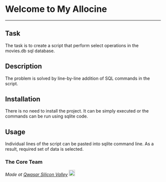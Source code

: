 # Welcome to My Allocine
***

## Task
The task is to create a script that perform select operations in the movies.db sql database. 

## Description
The problem is solved by line-by-line addition of SQL commands in the script.

## Installation
There is no need to install the project. It can be simply executed or the commands can be run using sqlite code.

## Usage
Individual lines of the script can be pasted into sqlite command line. As a result, required set of data is selected.

### The Core Team


<span><i>Made at <a href='https://qwasar.io'>Qwasar Silicon Valley</a></i></span>
<span><img alt='Qwasar Silicon Valley Logo' src='https://storage.googleapis.com/qwasar-public/qwasar-logo_50x50.png' width='20px'></span>
